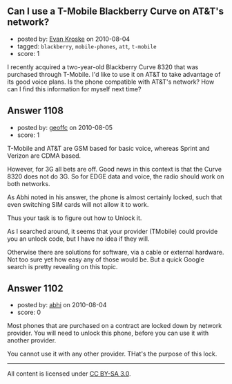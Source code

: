 ## Can I use a T-Mobile Blackberry Curve on AT&T's network?

- posted by: [Evan Kroske](https://stackexchange.com/users/-1/49-evan-kroske) on 2010-08-04
- tagged: `blackberry`, `mobile-phones`, `att`, `t-mobile`
- score: 1

<p>I recently acquired a two-year-old Blackberry Curve 8320 that was purchased through T-Mobile. I'd like to use it on AT&amp;T to take advantage of its good voice plans. Is the phone compatible with AT&amp;T's network? How can I find this information for myself next time?</p>



## Answer 1108

- posted by: [geoffc](https://stackexchange.com/users/-1/13-geoffc) on 2010-08-05
- score: 1

<p>T-Mobile and AT&amp;T are GSM based for basic voice, whereas Sprint and Verizon are CDMA based.  </p>

<p>However, for 3G all bets are off.  Good news in this context is that the Curve 8320 does not do 3G.  So for EDGE data and voice, the radio should work on both networks.</p>

<p>As Abhi noted in his answer, the phone is almost certainly locked, such that even switching SIM cards will not allow it to work.  </p>

<p>Thus your task is to figure out how to Unlock it.  </p>

<p>As I searched around, it seems that your provider (TMobile) could provide you an unlock code, but I have no idea if they will.  </p>

<p>Otherwise there are solutions for software, via a cable or external hardware.  Not too sure yet how easy any of those would be.  But a quick Google search is pretty revealing on this topic.</p>



## Answer 1102

- posted by: [abhi](https://stackexchange.com/users/-1/523-abhi) on 2010-08-04
- score: 0

<p>Most phones that are purchased on a contract are locked down by network provider. You will need to unlock this phone, before you can use it with another provider.</p>

<p>You cannot use it with any other provider. THat's the purpose of this lock.</p>




---

All content is licensed under [CC BY-SA 3.0](https://creativecommons.org/licenses/by-sa/3.0/).
